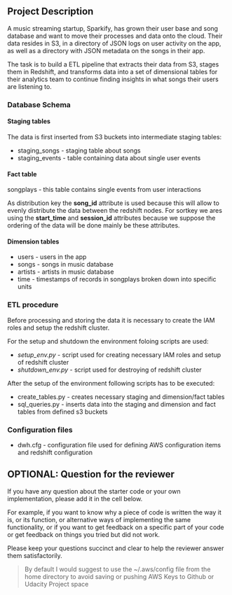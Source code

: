 ## Project Description

A music streaming startup, Sparkify, has grown their user base and song database and want to move their processes and
data onto the cloud. Their data resides in S3, in a directory of JSON logs on user activity on the app, as well as a
directory with JSON metadata on the songs in their app.

The task is to build a ETL pipeline that extracts their data from S3, stages them in Redshift, and transforms data into
a set of dimensional tables for their analytics team to continue finding insights in what songs their users are
listening to.

### Database Schema

#### Staging tables

The data is first inserted from S3 buckets into intermediate staging tables:

- staging_songs - staging table about songs
- staging_events - table containing data about single user events

#### Fact table

songplays - this table contains single events from user interactions

As distribution key the **song_id** attribute is used because this will allow to evenly distribute the data between the
redshift nodes. For sortkey we ares using the **start_time** and **session_id** attributes because we suppose the
ordering of the data will be done mainly be these attributes.

#### Dimension tables

- users - users in the app
- songs - songs in music database
- artists - artists in music database
- time - timestamps of records in songplays broken down into specific units

### ETL procedure

Before processing and storing the data it is necessary to create the IAM roles and setup the redshift cluster.

For the setup and shutdown the environment foloing scripts are used:

- _setup_env.py_ - script used for creating necessary IAM roles and setup of redshift cluster
- _shutdown_env.py_ - script used for destroying of redshift cluster

After the setup of the environment following scripts has to be executed:

- create_tables.py - creates necessary staging and dimension/fact tables
- sql_queries.py - inserts data into the staging and dimension and fact tables from defined s3 buckets

### Configuration files

- dwh.cfg - configuration file used for defining AWS configuration items and redshift configuration

## OPTIONAL: Question for the reviewer

If you have any question about the starter code or your own implementation, please add it in the cell below.

For example, if you want to know why a piece of code is written the way it is, or its function, or alternative ways of
implementing the same functionality, or if you want to get feedback on a specific part of your code or get feedback on
things you tried but did not work.

Please keep your questions succinct and clear to help the reviewer answer them satisfactorily.

> By default I would suggest to use the ~/.aws/config file from the home directory to avoid saving or pushing AWS Keys to Github or Udacity Project space
